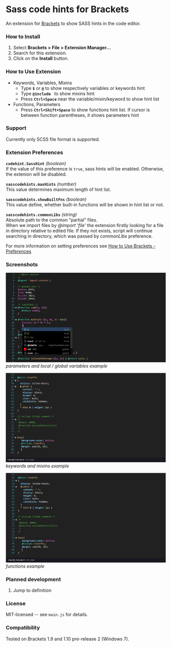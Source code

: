 # Sass code hints for Brackets
An extension for [Brackets](https://github.com/adobe/brackets/) to show SASS hints in the code editor.

### How to Install
1. Select **Brackets > File > Extension Manager...**
2. Search for this extension.
3. Click on the **Install** button.

### How to Use Extension
- Keywords, Variables, Mixins
  - Type **`$`** or **`@`** to show respectively variables or keywords hint
  - Type **`@include `** to show mixins hint
  - Press **`Ctrl+Space`** near the variable/mixin/keyword to show hint list
- Functions, Parameters
  - Press **`Ctrl+Shift+Space`** to show functions hint list. If cursor is between function parentheses, it shows parameters hint
  
### Support
Currently only SCSS file format is supported.

### Extension Preferences

**`codehint.SassHint`** *(boolean)*<br/>
If the value of this preference is `true`, sass hints will be enabled.
Otherwise, the extenion will be disabled.

**`sasscodehints.maxHints`** *(number)*<br/>
This value determines maximum length of hint list.

**`sasscodehints.showBuiltFns`** *(boolean)*<br/>
This value define, whether built-in functions will be shown in hint list or not.

**`sasscodehints.commonLibs`** *(string)*<br/>
Absolute path to the common "partial" files.<br/>
When we import files by *@import 'file'* the extension firstly looking for a file in directory relative to edited file. If they not exists, script will continue searching in directory, which was passed by *commonLibs* preference.

For more information on setting preferences see [How to Use Brackets - Preferences](https://github.com/adobe/brackets/wiki/How-to-Use-Brackets#preferences)

### Screenshots
![variables](screenshots/vars.png)<br/>
*parameters and local / global variables example*

![mixins](screenshots/mixins.gif)<br/>
*keywords and mixins example*

![functions](screenshots/functions.gif)<br/>
*functions example*

### Planned development
1. Jump to definition

### License
MIT-licensed -- see `main.js` for details.

### Compatibility
Tested on Brackets 1.9 and 1.10 pre-release 2 (Windows 7).